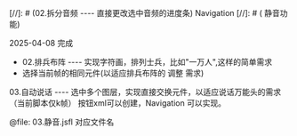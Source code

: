 [//]: # (02.拆分音频 ---- 直接更改选中音频的进度条) Navigation
[//]: # ( 静音功能)

2025-04-08 完成
* 02.排兵布阵 ---- 实现字符画，排列士兵，比如"一万人",这样的简单需求 
* 选择当前帧的相同元件(以适应排兵布阵的 调整 需求) 


03.自动说话 ---- 选中多个图层，实现直接交换元件，以适应说话万能头的需求（当前脚本仅k帧）
按钮xml可以创建，Navigation 可以实现。


@file: 03.静音.jsfl  对应文件名


